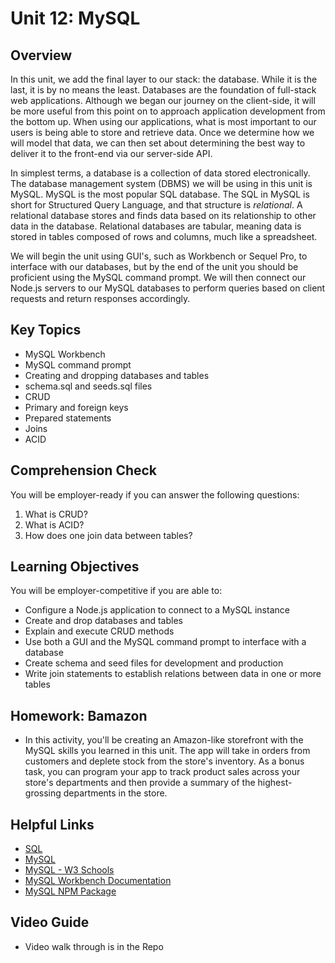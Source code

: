 # Unit 12: MySQL

## Overview
In this unit, we add the final layer to our stack: the database. While it is the last, it is by no means the least. Databases are the foundation of full-stack web applications. Although we began our journey on the client-side, it will be more useful from this point on to approach application development from the bottom up. When using our applications, what is most important to our users is being able to store and retrieve data. Once we determine how we will model that data, we can then set about determining the best way to deliver it to the front-end via our server-side API. 

In simplest terms, a database is a collection of data stored electronically. The database management system (DBMS) we will be using in this unit is MySQL. MySQL is the most popular SQL database. The SQL in MySQL is short for Structured Query Language, and that structure is _relational_. A relational database stores and finds data based on its relationship to other data in the database. Relational databases are tabular, meaning data is stored in tables composed of rows and columns, much like a spreadsheet. 

We will begin the unit using GUI's, such as Workbench or Sequel Pro, to interface with our databases, but by the end of the unit you should be proficient using the MySQL command prompt. We will then connect our Node.js servers to our MySQL databases to perform queries based on client requests and return responses accordingly. 

## Key Topics
* MySQL Workbench
* MySQL command prompt
* Creating and dropping databases and tables
* schema.sql and seeds.sql files
* CRUD
* Primary and foreign keys
* Prepared statements
* Joins
* ACID

## Comprehension Check
You will be employer-ready if you can answer the following questions:
1. What is CRUD?
2. What is ACID? 
3. How does one join data between tables? 

## Learning Objectives
You will be employer-competitive if you are able to:
* Configure a Node.js application to connect to a MySQL instance
* Create and drop databases and tables 
* Explain and execute CRUD methods
* Use both a GUI and the MySQL command prompt to interface with a database
* Create schema and seed files for development and production
* Write join statements to establish relations between data in one or more tables

## Homework: Bamazon
* In this activity, you'll be creating an Amazon-like storefront with the MySQL skills you learned in this unit. The app will take in orders from customers and deplete stock from the store's inventory. As a bonus task, you can program your app to track product sales across your store's departments and then provide a summary of the highest-grossing departments in the store.

## Helpful Links
* [SQL](https://en.wikipedia.org/wiki/SQL)
* [MySQL](https://en.wikipedia.org/wiki/MySQL)
* [MySQL - W3 Schools](http://www.w3schools.com/sql/)
* [MySQL Workbench Documentation](http://dev.mysql.com/doc/workbench/en/)
* [MySQL NPM Package](https://www.npmjs.com/package/mysql)

## Video Guide
* Video walk through is in the Repo
